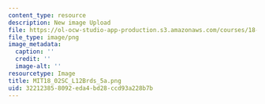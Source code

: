 ```yaml
---
content_type: resource
description: New image Upload
file: https://ol-ocw-studio-app-production.s3.amazonaws.com/courses/18-02sc-multivariable-calculus-fall-2010/322123858092eda4bd28ccd93a228b7b_MIT18_02SC_L12Brds_5a.png
file_type: image/png
image_metadata:
  caption: ''
  credit: ''
  image-alt: ''
resourcetype: Image
title: MIT18_02SC_L12Brds_5a.png
uid: 32212385-8092-eda4-bd28-ccd93a228b7b
---
```


